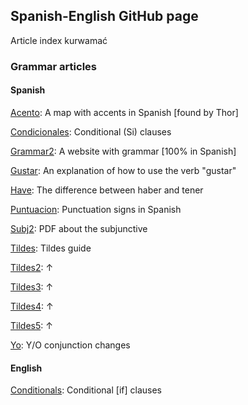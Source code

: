 ## Spanish-English GitHub page
Article index kurwamać

### Grammar articles

#### Spanish
[Acento](./acento.md): A map with accents in Spanish [found by Thor]


[Condicionales](./condicionales.md): Conditional (Si) clauses


[Grammar2](./grammar2.md): A website with grammar [100% in Spanish]


[Gustar](./gustar.md): An explanation of how to use the verb "gustar"


[Have](./have.md): The difference between haber and tener


[Puntuacion](./puntuacion.md): Punctuation signs in Spanish


[Subj2](./subj2.md): PDF about the subjunctive


[Tildes](./tildes.md): Tildes guide


[Tildes2](./tildes2.md): ↑


[Tildes3](./tildes3.md): ↑


[Tildes4](./tildes4.md): ↑


[Tildes5](./tildes5.md): ↑


[Yo](./yo.md): Y/O conjunction changes

#### English
[Conditionals](./conditionals.md): Conditional [if] clauses

